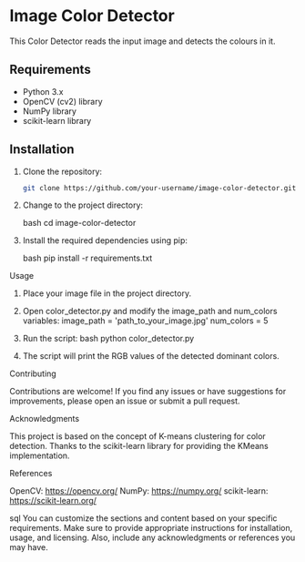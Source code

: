 # Image Color Detector

This Color Detector reads the input image and detects the colours in it.

## Requirements

- Python 3.x
- OpenCV (cv2) library
- NumPy library
- scikit-learn library

## Installation

1. Clone the repository:

   ```bash
   git clone https://github.com/your-username/image-color-detector.git
   
2. Change to the project directory:
   
   bash
   cd image-color-detector

3. Install the required dependencies using pip:

   bash
   pip install -r requirements.txt

Usage

1. Place your image file in the project directory.
 
2. Open color_detector.py and modify the image_path and num_colors variables:
   image_path = 'path_to_your_image.jpg'
   num_colors = 5
   
3. Run the script:
   bash
   python color_detector.py
   
4. The script will print the RGB values of the detected dominant colors.

Contributing

Contributions are welcome! If you find any issues or have suggestions for improvements, please open an issue or submit a pull request.

Acknowledgments

This project is based on the concept of K-means clustering for color detection. Thanks to the scikit-learn library for providing the KMeans implementation.

References

OpenCV: https://opencv.org/
NumPy: https://numpy.org/
scikit-learn: https://scikit-learn.org/

sql
You can customize the sections and content based on your specific requirements. Make sure to provide appropriate instructions for installation, usage, and licensing. Also, include any acknowledgments or references you may have.



